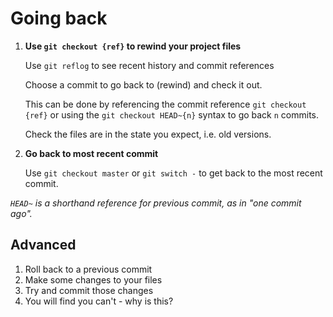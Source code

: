 # Going back
1) **Use `git checkout {ref}` to rewind your project files**

	Use `git reflog` to see recent history and commit references
	
	Choose a commit to go back to (rewind) and check it out. 

	This can be done by referencing the commit reference `git checkout {ref}` or using the `git checkout HEAD~{n}` syntax to go back `n` commits.

	Check the files are in the state you expect, i.e. old versions.
	
1) **Go back to most recent commit**

	Use `git checkout master` or `git switch -` to get back to the most recent commit.

*`HEAD~` is a shorthand reference for previous commit, as in "one commit ago".*

## Advanced

1) Roll back to a previous commit
1) Make some changes to your files
1) Try and commit those changes
1) You will find you can't - why is this?

